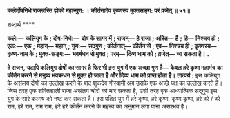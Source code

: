 **कलेर्दोषनिधे राजन्नस्ति ह्येको महान्गुण: ।** **कीर्तनादेव कृष्णस्य मुक्तसङ्ग: परं व्रजेत् ॥ ५१॥** 

शब्दार्थ **** 

**कले:—** **कलियुग के** **; दोष-निधे:—** **दोष के सागर में** **; राजन्—** **हे राजा** **; अस्ति—** **है** **; हि—** **निश्चय ही** **; एक:—** **एक** **;** **महान्—** **महान्** **; गुण:—** **सद्गुण** **; कीर्तनात्—** **कीर्तन से** **; एव—** **निश्चय ही** **; कृष्णस्य—** **कृष्ण-नाम के** **; मुक्त-सङ्ग:—** **भवबंधन से मुक्त** **; परम्—** **दिव्य धाम को** **; व्रजेत्—** **जा सकता है।** **.** 

**हे राजन्, यद्यपि कलियुग दोषों का सागर है फिर भी इस युग में एक अच्छा गुण है—** **केवल हरे कृष्ण महामंत्र का कीर्तन करने से मनुष्य भवबन्धन से मुक्त हो जाता है और दिव्य** **धाम को प्राप्त होता है।** **तात्पर्य :** इस कलियुग के असंलय दोषों का उल्लेख करने के बाद शुकदेव गोस्वामी अब उसके एक अच्छे पक्ष का उल्लेख करते हैं। जिस तरह एक शक्तिशाली राजा असंलय चोरों को मार सकता है, उसी तरह एक आध्यात्मिक सद्गुण इस युग के सारे कल्मष को नष्ट कर सकता है। इस पतित युग में हरे कृष्ण, हरे कृष्ण, कृष्ण कृष्ण, हरे हरे / हरे राम, हरे राम, राम राम, हरे हरे कीर्तन करने के महत्त्व का अनुमान लगा पाना असश्भव है।  